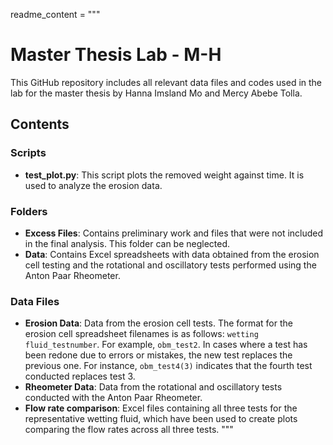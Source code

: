 readme_content = """
# Master Thesis Lab - M-H

This GitHub repository includes all relevant data files and codes used in the lab for the master thesis by Hanna Imsland Mo and Mercy Abebe Tolla.

## Contents

### Scripts

- **test_plot.py**: This script plots the removed weight against time. It is used to analyze the erosion data.

### Folders

- **Excess Files**: Contains preliminary work and files that were not included in the final analysis. This folder can be neglected.
- **Data**: Contains Excel spreadsheets with data obtained from the erosion cell testing and the rotational and oscillatory tests performed using the Anton Paar Rheometer.

### Data Files

- **Erosion Data**: Data from the erosion cell tests. The format for the erosion cell spreadsheet filenames is as follows: `wetting fluid_testnumber`. For example, `obm_test2`. In cases where a test has been redone due to errors or mistakes, the new test replaces the previous one. For instance, `obm_test4(3)` indicates that the fourth test conducted replaces test 3.
- **Rheometer Data**: Data from the rotational and oscillatory tests conducted with the Anton Paar Rheometer.
- **Flow rate comparison**: Excel files containing all three tests for the representative wetting fluid, which have been used to create plots comparing the flow rates across all three tests. 
"""

